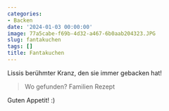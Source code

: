 ```yaml
---
categories:
- Backen
date: '2024-01-03 00:00:00'
image: 77a5cabe-f69b-4d32-a467-6b0aab204323.JPG
slug: fantakuchen
tags: []
title: Fantakuchen
---
```



Lissis berühmter Kranz, den sie immer gebacken hat!

> Wo gefunden? Familien Rezept

Guten Appetit! :)